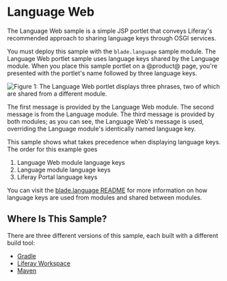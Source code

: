 # Language Web [](id=language-web)

The Language Web sample is a simple JSP portlet that conveys Liferay's
recommended approach to sharing language keys through OSGI services.

You must deploy this sample with the `blade.language` sample module. The
Language Web portlet sample uses language keys shared by the Language module.
When you place this sample portlet on a @product@ page, you're presented with
the portlet's name followed by three language keys.

![Figure 1: The Language Web portlet displays three phrases, two of which are shared from a different module.](../../images/language-web-portlet.png)

The first message is provided by the Language Web module. The second message is
from the Language module. The third message is provided by both modules; as you
can see, the Language Web's message is used, overriding the Language module's
identically named language key.

This sample shows what takes precedence when displaying language keys. The order
for this example goes

1.  Language Web module language keys
2.  Language module language keys
3.  Liferay Portal language keys

You can visit the
[blade.language README](/develop/reference/-/knowledge_base/7-0/language) for
more information on how language keys are used from modules and shared between
modules.

## Where Is This Sample? [](id=where-is-this-sample)

There are three different versions of this sample, each built with a different
build tool:

- [Gradle](https://github.com/liferay/liferay-blade-samples/tree/master/gradle/apps/shared-language-keys/language-web)
- [Liferay Workspace](https://github.com/liferay/liferay-blade-samples/tree/master/liferay-workspace/apps/shared-language-keys/language-web)
- [Maven](https://github.com/liferay/liferay-blade-samples/tree/master/maven/apps/shared-language-keys/language-web)
